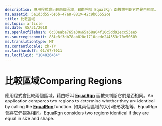 ```yaml
---
description: 應用程式會比較兩個區域，藉由呼叫 EqualRgn 函數來判斷它們是否相同。 如果兩個區域的大小和形狀相等，EqualRgn 會將它們視為相同。
ms.assetid: 5a1d3d55-616b-47a8-8819-42c9b65552de
title: 比較區域
ms.topic: article
ms.date: 05/31/2018
ms.openlocfilehash: 6c00eaba765a30a65a68a04f10d5dd92ecc53eeb
ms.sourcegitcommit: 831e8f3db78ab820e1710cede244553c70e50500
ms.translationtype: MT
ms.contentlocale: zh-TW
ms.lasthandoff: 01/07/2021
ms.locfileid: "104026464"
---
```

# <a name="comparing-regions"></a><span data-ttu-id="7237d-104">比較區域</span><span class="sxs-lookup"><span data-stu-id="7237d-104">Comparing Regions</span></span>

<span data-ttu-id="7237d-105">應用程式會比較兩個區域，藉由呼叫 [**EqualRgn**](/windows/desktop/api/Wingdi/nf-wingdi-equalrgn) 函數來判斷它們是否相同。</span><span class="sxs-lookup"><span data-stu-id="7237d-105">An application compares two regions to determine whether they are identical by calling the [**EqualRgn**](/windows/desktop/api/Wingdi/nf-wingdi-equalrgn) function.</span></span> <span data-ttu-id="7237d-106">如果兩個區域的大小和形狀相等，EqualRgn 會將它們視為相同。</span><span class="sxs-lookup"><span data-stu-id="7237d-106">EqualRgn considers two regions identical if they are equal in size and shape.</span></span>

 

 



